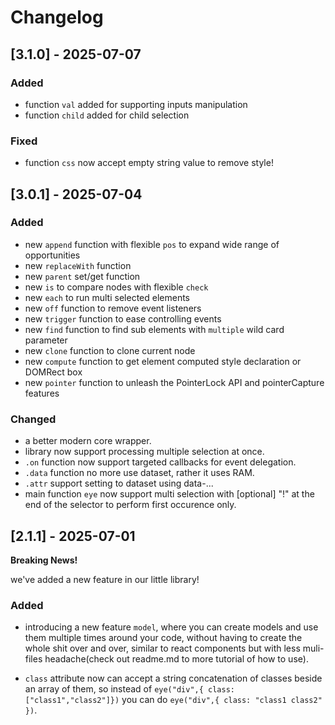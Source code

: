 # Changelog

## [3.1.0] - 2025-07-07

### Added

 - function `val` added for supporting inputs manipulation
 - function `child` added for child selection

### Fixed

 - function `css` now accept empty string value to remove style!

## [3.0.1] - 2025-07-04

### Added

 - new `append` function with flexible `pos` to expand wide range of opportunities
 - new `replaceWith` function
 - new `parent` set/get function
 - new `is` to compare nodes with flexible `check`
 - new `each` to run multi selected elements
 - new `off` function to remove event listeners
 - new `trigger` function to ease controlling events
 - new `find` function to find sub elements with `multiple` wild card parameter
 - new `clone` function to clone current node
 - new `compute` function to get element computed style declaration or DOMRect box
 - new `pointer` function to unleash the PointerLock API and pointerCapture features 

### Changed

 - a better modern core wrapper.
 - library now support processing multiple selection at once.
 - `.on` function now support targeted callbacks for event delegation.
 - `.data` function no more use dataset, rather it uses RAM.
 - `.attr` support setting to dataset using data-...
 - main function `eye` now support multi selection with [optional] "!" at the end of the selector to perform first occurence only.

## [2.1.1] - 2025-07-01

**Breaking News!**

we've added a new feature in our little library!

### Added

 - introducing a new feature `model`, where you can create models and use them multiple times around your code, without having to create the whole shit over and over, similar to react components but with less muli-files headache(check out readme.md to more tutorial of how to use).

 - `class` attribute now can accept a string concatenation of classes beside an array of them, so instead of `eye("div",{ class: ["class1","class2"]})` you can do `eye("div",{ class: "class1 class2" })`.